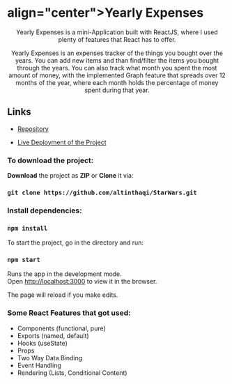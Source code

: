 <h1> align="center">Yearly Expenses</h1>

<p align="center">Yearly Expenses is a mini-Application built with ReactJS, where I used plenty of features that React has to offer.</p>
<p align="center">Yearly Expenses is an expenses tracker of the things you bought over the years. You can add new items and than find/filter the items you bought through the years. You can also track what month you spent the most amount of money, with the implemented Graph feature that spreads over 12 months of the year, where each month holds the percentage of money spent during that year.<p>

## Links

- [Repository](https://github.com/altinthaqi/yearly-expenses "Yearly Expenses")

- [Live Deployment of the Project](https://altinthaqi.github.io/yearly-expenses/ "Live View")


### To download the project:

**Download** the project as **ZIP** or **Clone** it via:

### `git clone https://github.com/altinthaqi/StarWars.git`

### Install dependencies:
### `npm install`

To start the project, go in the directory and run:

### `npm start`

Runs the app in the development mode.\
Open [http://localhost:3000](http://localhost:3000) to view it in the browser.

The page will reload if you make edits.

### Some React Features that got used:
* Components (functional, pure)
* Exports (named, default)
* Hooks (useState)
* Props
* Two Way Data Binding
* Event Handling
* Rendering (Lists, Conditional Content)
